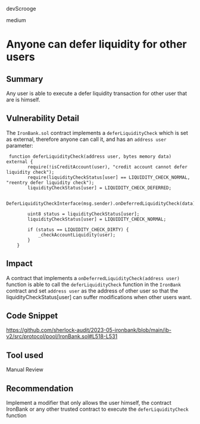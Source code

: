 devScrooge

medium

# Anyone can defer liquidity for other users

## Summary
Any user is able to execute a defer liquidity transaction for other user that are is himself.

## Vulnerability Detail
The `IronBank.sol` contract implements a `deferLiquidityCheck` which is set as external, therefore anyone can call it, and has an `address user` parameter:

```solidity
 function deferLiquidityCheck(address user, bytes memory data) external {
        require(!isCreditAccount(user), "credit account cannot defer liquidity check");
        require(liquidityCheckStatus[user] == LIQUIDITY_CHECK_NORMAL, "reentry defer liquidity check");
        liquidityCheckStatus[user] = LIQUIDITY_CHECK_DEFERRED;

        DeferLiquidityCheckInterface(msg.sender).onDeferredLiquidityCheck(data);

        uint8 status = liquidityCheckStatus[user];
        liquidityCheckStatus[user] = LIQUIDITY_CHECK_NORMAL;

        if (status == LIQUIDITY_CHECK_DIRTY) {
            _checkAccountLiquidity(user);
        }
    }
```

## Impact
A contract that implements a `onDeferredLiquidityCheck(address user)` function is able to call the `deferLiquidityCheck` function in the `IronBank` contract and set `address user` as the address of other user so that the  liquidityCheckStatus[user] can suffer modifications when other users want.


## Code Snippet
https://github.com/sherlock-audit/2023-05-ironbank/blob/main/ib-v2/src/protocol/pool/IronBank.sol#L518-L531

## Tool used

Manual Review

## Recommendation
Implement a modifier that only allows the user himself, the contract IronBank or any other trusted contract to execute the `deferLiquidityCheck` function